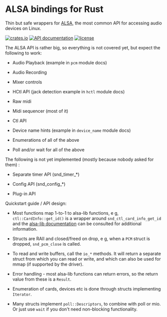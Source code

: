 ALSA bindings for Rust
=======================

Thin but safe wrappers for [ALSA](http://http://alsa-project.org), the most
common API for accessing audio devices on Linux.

[![crates.io](https://img.shields.io/crates/v/alsa.svg)](https://crates.io/crates/alsa)
[![API documentation](https://docs.rs/alsa/badge.svg)](https://docs.rs/alsa)
[![license](https://img.shields.io/crates/l/alsa.svg)](https://crates.io/crates/alsa)

The ALSA API is rather big, so everything is not covered yet, but expect the following to work:

 * Audio Playback (example in `pcm` module docs)

 * Audio Recording

 * Mixer controls

 * HCtl API (jack detection example in `hctl` module docs)

 * Raw midi

 * Midi sequencer (most of it)

 * Ctl API

 * Device name hints (example in `device_name` module docs)

 * Enumerations of all of the above

 * Poll and/or wait for all of the above

The following is not yet implemented (mostly because nobody asked for them) :

 * Separate timer API (snd_timer_*)

 * Config API (snd_config_*)

 * Plug-in API

Quickstart guide / API design:

 * Most functions map 1-to-1 to alsa-lib functions, e g, `ctl::CardInfo::get_id()` is a wrapper around
   `snd_ctl_card_info_get_id` and the [alsa-lib documentation](http://www.alsa-project.org/alsa-doc/alsa-lib/)
   can be consulted for additional information.

 * Structs are RAII and closed/freed on drop, e g, when a `PCM` struct is dropped, `snd_pcm_close` is called.

 * To read and write buffers, call the `io_*` methods. It will return a separate struct from which you can
   read or write, and which can also be used for mmap (if supported by the driver).

 * Error handling - most alsa-lib functions can return errors, so the return value from these is a `Result`.

 * Enumeration of cards, devices etc is done through structs implementing `Iterator`.

 * Many structs implement `poll::Descriptors`, to combine with poll or mio.
   Or just use `wait` if you don't need non-blocking functionality.
